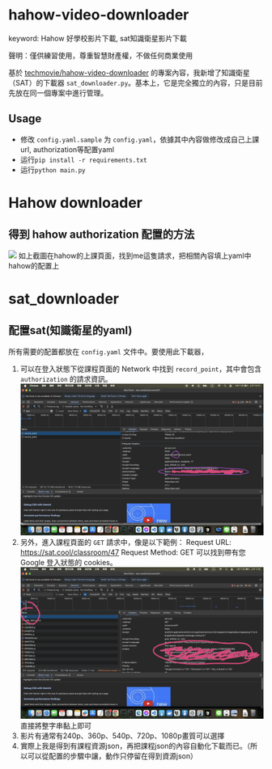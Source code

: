# hahow-video-downloader

keyword: Hahow 好學校影片下載, sat知識衛星影片下載

聲明：僅供練習使用，尊重智慧財產權，不做任何商業使用

基於 [techmovie/hahow-video-downloader](https://github.com/techmovie/hahow-video-downloader) 的專案內容，我新增了知識衛星（SAT）的下載器 `sat_downloader.py`。基本上，它是完全獨立的內容，只是目前先放在同一個專案中進行管理。

## Usage
- 修改 `config.yaml.sample` 为 `config.yaml`，依據其中內容做修改成自己上課url, authorization等配置yaml
- 运行`pip install -r requirements.txt`
- 运行`python main.py`

# Hahow downloader
## 得到 hahow authorization 配置的方法
![](https://ptpimg.me/xwdh4r.png)
如上截圖在hahow的上課頁面，找到me這隻請求，把相關內容填上yaml中hahow的配置上


# sat_downloader
## 配置sat(知識衛星的yaml)
所有需要的配置都放在 `config.yaml` 文件中。要使用此下載器，
1. 可以在登入狀態下從課程頁面的 Network 中找到 `record_point`，其中會包含 `authorization` 的請求資訊。![record_point](asset/doc_image/record_point.png)
2. 另外，進入課程頁面的 `GET` 請求中，像是以下範例：
Request URL: https://sat.cool/classroom/47 Request Method: GET
可以找到帶有您 Google 登入狀態的 cookies。![cookie](asset/doc_image/cookie.png)
直接將整字串黏上即可
4. 影片有通常有240p、360p、540p、720p、1080p畫質可以選擇
5. 實際上我是得到有課程資源json，再把課程json的內容自動化下載而已。（所以可以從配置的步驟中讓，動作只停留在得到資源json）




